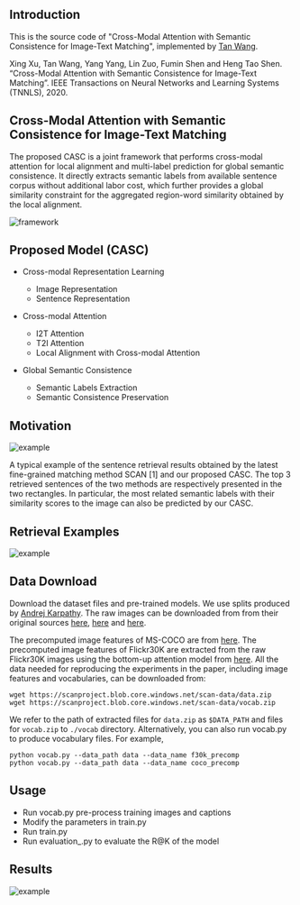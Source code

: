 ## Introduction

This is the source code of "Cross-Modal Attention with Semantic Consistence for Image-Text Matching", implemented by [Tan Wang](https://github.com/Wangt-CN). 

Xing Xu, Tan Wang, Yang Yang, Lin Zuo, Fumin Shen and Heng Tao Shen. “Cross-Modal Attention with Semantic Consistence for Image-Text Matching”. IEEE Transactions on Neural Networks and Learning Systems (TNNLS), 2020.


## Cross-Modal Attention with Semantic Consistence for Image-Text Matching

The proposed CASC is a joint framework that performs cross-modal attention for local alignment and multi-label prediction for global semantic consistence. It directly extracts semantic labels from available sentence corpus without additional labor cost, which further provides a global similarity constraint for the aggregated region-word similarity obtained by the local alignment.

![framework](https://github.com/Wangt-CN/Code_CASC/blob/master/fig/framework-xing.jpg)




## Proposed Model (CASC)

- Cross-modal Representation Learning
  - Image Representation
  - Sentence Representation
  
- Cross-modal Attention
  - I2T Attention
  - T2I Attention
  - Local Alignment with Cross-modal Attention
  
- Global Semantic Consistence
  - Semantic Labels Extraction
  - Semantic Consistence Preservation

   
## Motivation

![example](https://github.com/Wangt-CN/Code_CASC/blob/master/fig/example_fig1.jpg)

A typical example of the sentence retrieval results obtained by the latest fine-grained matching method SCAN [1] and our proposed CASC. The top 3 retrieved sentences of the two methods are respectively presented in the two rectangles. In particular, the most related semantic labels with their similarity scores to the image can also be predicted by our CASC.



## Retrieval Examples

![example](https://github.com/Wangt-CN/Code_CASC/blob/master/fig/vis_examples.jpg)




## Data Download

Download the dataset files and pre-trained models. We use splits produced by [Andrej Karpathy](http://cs.stanford.edu/people/karpathy/deepimagesent/). The raw images can be downloaded from from their original sources [here](http://nlp.cs.illinois.edu/HockenmaierGroup/Framing_Image_Description/KCCA.html), [here](http://shannon.cs.illinois.edu/DenotationGraph/) and [here](http://mscoco.org/).

The precomputed image features of MS-COCO are from [here](https://github.com/peteanderson80/bottom-up-attention). The precomputed image features of Flickr30K are extracted from the raw Flickr30K images using the bottom-up attention model from [here](https://github.com/peteanderson80/bottom-up-attention). All the data needed for reproducing the experiments in the paper, including image features and vocabularies, can be downloaded from:

```
wget https://scanproject.blob.core.windows.net/scan-data/data.zip
wget https://scanproject.blob.core.windows.net/scan-data/vocab.zip
```

We refer to the path of extracted files for `data.zip` as `$DATA_PATH` and files for `vocab.zip` to `./vocab` directory. Alternatively, you can also run vocab.py to produce vocabulary files. For example,

```
python vocab.py --data_path data --data_name f30k_precomp
python vocab.py --data_path data --data_name coco_precomp
```




## Usage

- Run vocab.py pre-process training images and captions
- Modify the parameters in train.py
- Run train.py
- Run evaluation_.py to evaluate the R@K of the model 



## Results

![example](https://github.com/Wangt-CN/Code_CASC/blob/master/fig/table.png)
